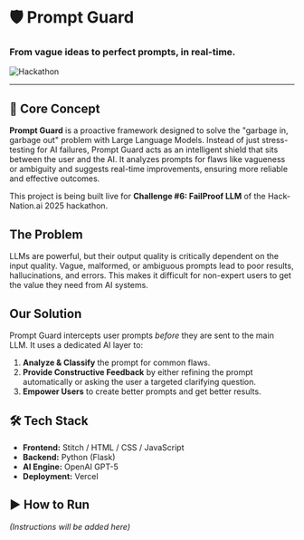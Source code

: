 # 🛡️ Prompt Guard

### From vague ideas to perfect prompts, in real-time.

![Hackathon](https://img.shields.io/badge/Hack--Nation.ai-2025-blueviolet)

---

## 🚀 Core Concept

**Prompt Guard** is a proactive framework designed to solve the "garbage in, garbage out" problem with Large Language Models. Instead of just stress-testing for AI failures, Prompt Guard acts as an intelligent shield that sits between the user and the AI. It analyzes prompts for flaws like vagueness or ambiguity and suggests real-time improvements, ensuring more reliable and effective outcomes.

This project is being built live for **Challenge #6: FailProof LLM** of the Hack-Nation.ai 2025 hackathon.

## The Problem

LLMs are powerful, but their output quality is critically dependent on the input quality. Vague, malformed, or ambiguous prompts lead to poor results, hallucinations, and errors. This makes it difficult for non-expert users to get the value they need from AI systems.

## Our Solution

Prompt Guard intercepts user prompts *before* they are sent to the main LLM. It uses a dedicated AI layer to:
1.  **Analyze & Classify** the prompt for common flaws.
2.  **Provide Constructive Feedback** by either refining the prompt automatically or asking the user a targeted clarifying question.
3.  **Empower Users** to create better prompts and get better results.

## 🛠️ Tech Stack

* **Frontend:** Stitch / HTML / CSS / JavaScript
* **Backend:** Python (Flask)
* **AI Engine:** OpenAI GPT-5
* **Deployment:** Vercel

## ▶️ How to Run

*(Instructions will be added here)*
